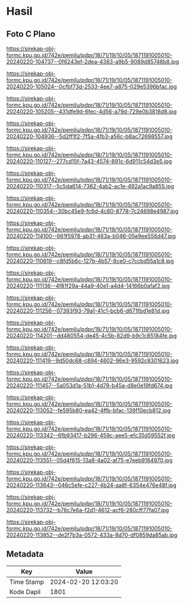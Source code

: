 # Hasil

## Foto C Plano

https://sirekap-obj-formc.kpu.go.id/742e/pemilu/pdpr/18/71/19/10/05/1871191005010-20240220-104737--0f6243ef-2dea-4383-a9b5-9089d85748b8.jpg

https://sirekap-obj-formc.kpu.go.id/742e/pemilu/pdpr/18/71/19/10/05/1871191005010-20240220-105024--0cfbf73d-2533-4ee7-a875-029e5396bfac.jpg

https://sirekap-obj-formc.kpu.go.id/742e/pemilu/pdpr/18/71/19/10/05/1871191005010-20240220-105205--431dfe9d-6fec-4d56-a79d-729e0b3818d8.jpg

https://sirekap-obj-formc.kpu.go.id/742e/pemilu/pdpr/18/71/19/10/05/1871191005010-20240220-104936--5d2ff1f2-7f5a-4fb3-a56c-b8ac72698557.jpg

https://sirekap-obj-formc.kpu.go.id/742e/pemilu/pdpr/18/71/19/10/05/1871191005010-20240220-110127--277cd15f-7a43-4574-891c-6d911c54d3e5.jpg

https://sirekap-obj-formc.kpu.go.id/742e/pemilu/pdpr/18/71/19/10/05/1871191005010-20240220-110317--5c5da614-7362-4ab2-ac1e-492a1ac9a855.jpg

https://sirekap-obj-formc.kpu.go.id/742e/pemilu/pdpr/18/71/19/10/05/1871191005010-20240220-110354--30bc45e9-fc6d-4c80-8778-7c24698e4987.jpg

https://sirekap-obj-formc.kpu.go.id/742e/pemilu/pdpr/18/71/19/10/05/1871191005010-20240220-114100--661f5978-ab31-463a-b046-05e9ee556d47.jpg

https://sirekap-obj-formc.kpu.go.id/742e/pemilu/pdpr/18/71/19/10/05/1871191005010-20240220-110619--c8fd5b6c-127b-4b57-8ce0-c7ccbd55a1c8.jpg

https://sirekap-obj-formc.kpu.go.id/742e/pemilu/pdpr/18/71/19/10/05/1871191005010-20240220-111136--4f81f29a-44a9-40e1-a4d4-14166b0afaf2.jpg

https://sirekap-obj-formc.kpu.go.id/742e/pemilu/pdpr/18/71/19/10/05/1871191005010-20240220-111256--07393f93-79a1-41c1-bcb6-d671fbd1e81d.jpg

https://sirekap-obj-formc.kpu.go.id/742e/pemilu/pdpr/18/71/19/10/05/1871191005010-20240220-114201--dd480554-de45-4c5b-82d9-b9c1c85184fe.jpg

https://sirekap-obj-formc.kpu.go.id/742e/pemilu/pdpr/18/71/19/10/05/1871191005010-20240220-111419--9d50dc68-c894-4602-96e3-9592c8301623.jpg

https://sirekap-obj-formc.kpu.go.id/742e/pemilu/pdpr/18/71/19/10/05/1871191005010-20240220-111457--5a053d1a-51b1-4d78-b45a-d8e0e19fd674.jpg

https://sirekap-obj-formc.kpu.go.id/742e/pemilu/pdpr/18/71/19/10/05/1871191005010-20240220-113052--fe595b80-ea42-4ffb-bfac-139f10ecb812.jpg

https://sirekap-obj-formc.kpu.go.id/742e/pemilu/pdpr/18/71/19/10/05/1871191005010-20240220-113342--6fb93417-b296-459c-aee5-efc35d59552f.jpg

https://sirekap-obj-formc.kpu.go.id/742e/pemilu/pdpr/18/71/19/10/05/1871191005010-20240220-113551--05d4f615-13a8-4a02-af75-e7eeb9164970.jpg

https://sirekap-obj-formc.kpu.go.id/742e/pemilu/pdpr/18/71/19/10/05/1871191005010-20240220-113643--046c5efe-c227-4b24-aa8f-6354e476e48f.jpg

https://sirekap-obj-formc.kpu.go.id/742e/pemilu/pdpr/18/71/19/10/05/1871191005010-20240220-113732--b78c7e6a-f2d1-4612-acf6-280cff77fa07.jpg

https://sirekap-obj-formc.kpu.go.id/742e/pemilu/pdpr/18/71/19/10/05/1871191005010-20240220-113852--de2f7b3a-0572-433a-8d70-df0859da85ab.jpg


## Metadata

| Key        | Value               |
| ---------- | ------------------- |
| Time Stamp | 2024-02-20 12:03:20 |
| Kode Dapil | 1801                |



